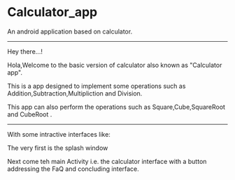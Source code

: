 # Calculator_app
An android application based on calculator.

------------------------------------------------------------------------------------------------------------------------------------------------------------------------------------
Hey there...!    

Hola,Welcome to the basic version of calculator also known as "Calculator app". 

This is a app designed to implement some operations such as Addition,Subtraction,Multipliction and Division. 

This app can also perform the operations such as Square,Cube,SquareRoot and CubeRoot .

------------------------------------------------------------------------------------------------------------------------------------------------------------------------------------

With some intractive interfaces like:

The very first is the splash window 

Next come teh main Activity i.e. the calculator interface with a button addressing the FaQ  and concluding interface.
